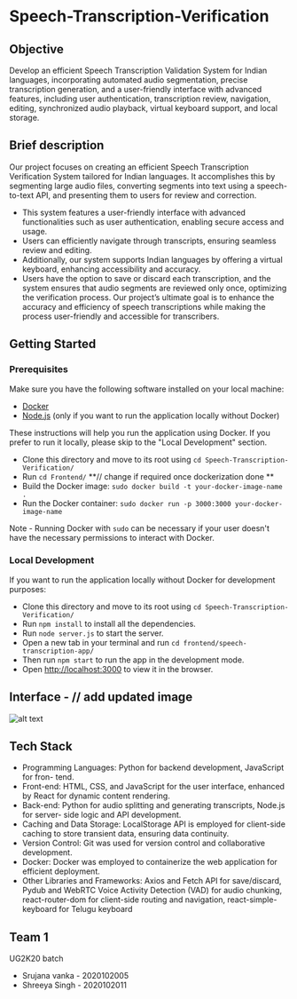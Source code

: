# Speech-Transcription-Verification

## Objective
Develop an efficient Speech Transcription Validation System for Indian languages, incorporating automated audio segmentation, precise transcription generation, and a user-friendly interface with advanced features, including user authentication, transcription review, navigation, editing, synchronized audio playback, virtual keyboard support, and local storage. 

## Brief description 
Our project focuses on creating an efficient Speech Transcription Verification System tailored for Indian languages. It accomplishes this by segmenting large audio files, converting segments into text using a speech-to-text API, and presenting them to users for review and correction.
- This system features a user-friendly interface with advanced functionalities such as user authentication, enabling secure access and usage.
- Users can efficiently navigate through transcripts, ensuring seamless review and editing.
- Additionally, our system supports Indian languages by offering a virtual keyboard, enhancing accessibility and accuracy.
- Users have the option to save or discard each transcription, and the system ensures that audio segments are reviewed only once, optimizing the verification process.
Our project’s ultimate goal is to enhance the accuracy and efficiency of speech transcriptions while making the process user-friendly and accessible for transcribers.

## Getting Started
### Prerequisites

Make sure you have the following software installed on your local machine:

- [Docker](https://docs.docker.com/get-docker/)
- [Node.js](https://nodejs.org/) (only if you want to run the application locally without Docker)

These instructions will help you run the application using Docker. If you prefer to run it locally, please skip to the "Local Development" section.

- Clone this directory and move to its root using `cd Speech-Transcription-Verification/`
- Run `cd Frontend/`
**// change if required once dockerization done **
- Build the Docker image: `sudo docker build -t your-docker-image-name .`
- Run the Docker container: `sudo docker run -p 3000:3000 your-docker-image-name`

Note - Running Docker with `sudo` can be necessary if your user doesn't have the necessary permissions to interact with Docker.

### Local Development 

If you want to run the application locally without Docker for development purposes:

- Clone this directory and move to its root using `cd Speech-Transcription-Verification/`
- Run `npm install` to install all the dependencies. 
- Run `node server.js` to start the server.
- Open a new tab in your terminal and run `cd frontend/speech-transcription-app/`
- Then run `npm start` to run the app in the development mode.
- Open [http://localhost:3000](http://localhost:3000) to view it in the browser.
  
## Interface - // add updated image 
![alt text](https://github.com/ttheshreeyasingh/Speech-Transcription-Verification/blob/main/frontend/speech-transcription-app/public/preview.png)


## Tech Stack
- Programming Languages: Python for backend development, JavaScript for fron-
tend.
- Front-end: HTML, CSS, and JavaScript for the user interface, enhanced by React
for dynamic content rendering.
- Back-end: Python for audio splitting and generating transcripts, Node.js for server-
side logic and API development.
- Caching and Data Storage: LocalStorage API is employed for client-side caching
to store transient data, ensuring data continuity.
- Version Control: Git was used for version control and collaborative development.
- Docker: Docker was employed to containerize the web application for efficient
deployment.
- Other Libraries and Frameworks: Axios and Fetch API for save/discard, Pydub
and WebRTC Voice Activity Detection (VAD) for audio chunking, react-router-dom
for client-side routing and navigation, react-simple-keyboard for Telugu keyboard

## Team 1

UG2K20 batch
- Srujana vanka - 2020102005
- Shreeya Singh - 2020102011
